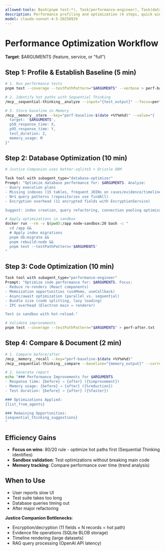 ```yaml
---
allowed-tools: Bash(pnpm test:*), Task(performance-engineer), Task(database-optimizer), MCP(sequential-thinking:*), MCP(memory:*), MCP(node-sandbox:*)
description: Performance profiling and optimization (4 steps, quick wins)
model: claude-sonnet-4-5-20250929
---
```


# Performance Optimization Workflow

**Target**: $ARGUMENTS (feature, service, or "full")

## Step 1: Profile & Establish Baseline (5 min)
```bash
# 1. Run performance tests
pnpm test --coverage --testPathPattern="$ARGUMENTS" --verbose > perf-baseline.txt

# 2. Identify hot paths with Sequential Thinking
/mcp__sequential-thinking__analyze --input="{test_output}" --focus=performance

# 3. Store baseline in Memory
/mcp__memory__store --key="perf-baseline-$(date +%Y%m%d)" --value="{
  target: '$ARGUMENTS',
  p50_response_time: X,
  p95_response_time: Y,
  test_duration: Z,
  memory_usage: M
}"
```

## Step 2: Database Optimization (10 min)
```bash
# Justice Companion uses better-sqlite3 + Drizzle ORM

Task tool with subagent_type="database-optimizer"
Prompt: "Optimize database performance for: $ARGUMENTS. Analyze:
- Query execution plans
- Missing indexes (15 tables, frequent JOINs on cases/evidence/timeline)
- N+1 query patterns (repositories use findAll)
- Encryption overhead (11 encrypted fields with EncryptionService)

Suggest: index creation, query refactoring, connection pooling optimization. Test in sandbox."

# Apply optimizations in sandbox
docker run --rm -v $(pwd):/app node-sandbox:20 bash -c "
  cd /app &&
  # Apply index migrations
  pnpm db:migrate &&
  pnpm rebuild:node &&
  pnpm test --testPathPattern='$ARGUMENTS'
"
```

## Step 3: Code Optimization (10 min)
```bash
Task tool with subagent_type="performance-engineer"
Prompt: "Optimize code performance for: $ARGUMENTS. Focus:
- Reduce re-renders (React components)
- Memoization opportunities (useMemo, useCallback)
- Async/await optimization (parallel vs. sequential)
- Bundle size (code splitting, lazy loading)
- IPC overhead (Electron main ↔ renderer)

Test in sandbox with hot-reload."

# Validate improvements
pnpm test --coverage --testPathPattern="$ARGUMENTS" > perf-after.txt
```

## Step 4: Compare & Document (2 min)
```bash
# 1. Compare before/after
/mcp__memory__recall --key="perf-baseline-$(date +%Y%m%d)"
/mcp__sequential-thinking__compare --baseline="{memory_output}" --current="{perf-after.txt}"

# 2. Generate report
echo "### Performance Improvements for $ARGUMENTS
- Response time: {before} → {after} ({%improvement})
- Memory usage: {before} → {after} ({%reduction})
- Test duration: {before} → {after} ({%faster})

### Optimizations Applied:
{list_from_agents}

### Remaining Opportunities:
{sequential_thinking_suggestions}
"
```

## Efficiency Gains
- **Focus on wins**: 80/20 rule - optimize hot paths first (Sequential Thinking identifies)
- **Sandbox validation**: Test optimizations without breaking main code
- **Memory tracking**: Compare performance over time (trend analysis)

## When to Use
- User reports slow UI
- Test suite takes too long
- Database queries timing out
- After major refactoring

**Justice Companion Bottlenecks**:
- Encryption/decryption (11 fields × N records = hot path)
- Evidence file operations (SQLite BLOB storage)
- Timeline rendering (large datasets)
- RAG query processing (OpenAI API latency)
